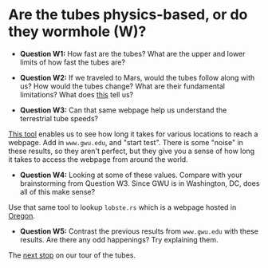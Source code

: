 # Are the tubes physics-based, or do they wormhole (W)?

- **Question W1:** How fast are the tubes?
	What are the upper and lower limits of how fast the tubes are?

- **Question W2:** If we traveled to Mars, would the tubes follow along with us?
	How would the tubes change?
	What are their fundamental limitations?
	What does [this](https://www.wolframalpha.com/input/?i=distance+travel+time+to+mars+from+earth) tell us?

- **Question W3:** Can that same webpage help us understand the terrestrial tube speeds?

[This tool](https://www.uptrends.com/tools/cdn-performance-check) enables us to see how long it takes for various locations to reach a webpage.
Add in `www.gwu.edu`, and "start test".
There is some "noise" in these results, so they aren't perfect, but they give you a sense of how long it takes to access the webpage from around the world.

- **Question W4:** Looking at some of these values.
	Compare with your brainstorming from Question W3.
	Since GWU is in Washington, DC, does all of this make sense?

Use that same tool to lookup `lobste.rs` which is a webpage hosted in [Oregon](https://www.wolframalpha.com/input/?i=ip+for+lobste.rs).

- **Question W5:** Contrast the previous results from `www.gwu.edu` with these results.
	Are there any odd happenings?
	Try explaining them.

The [next stop](./c.md) on our tour of the tubes.
